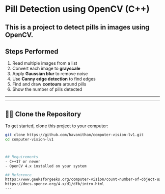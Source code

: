 # Pill Detection using OpenCV (C++)

This is a project to detect pills in images using OpenCV.  
---

## Steps Performed
1. Read multiple images from a list  
2. Convert each image to **grayscale**  
3. Apply **Gaussian blur** to remove noise  
4. Use **Canny edge detection** to find edges  
5. Find and draw **contours** around pills  
6. Show the number of pills detected
   
---
---

## 🧑‍💻 Clone the Repository
To get started, clone this project to your computer:
```bash
git clone https://github.com/havanitham/computer-vision-lv1.git
cd computer-vision-lv1



## Requirements
- C++17 or newer  
- OpenCV 4.x installed on your system  

## Reference
https://www.geeksforgeeks.org/computer-vision/count-number-of-object-using-python-opencv/#
https://docs.opencv.org/4.x/d1/dfb/intro.html
---
